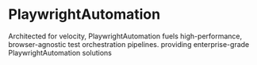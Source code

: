 # PlaywrightAutomation
Architected for velocity, PlaywrightAutomation fuels high-performance, browser-agnostic test orchestration pipelines. providing enterprise-grade PlaywrightAutomation solutions
